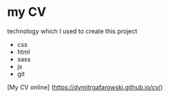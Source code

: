 # my CV
technology which I used to create this project
* css
* html
* sass
* js
* git

[My CV online] (https://dymitrgafarowski.github.io/cv/)